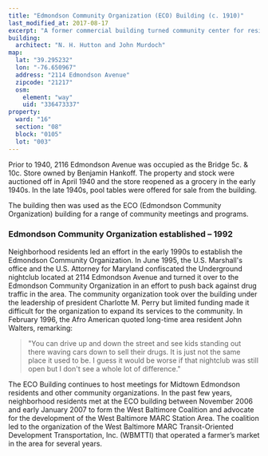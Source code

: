 ```yaml
---
title: "Edmondson Community Organization (ECO) Building (c. 1910)"
last_modified_at: 2017-08-17
excerpt: "A former commercial building turned community center for residents in the Midtown-Edmondson neighborhood."
building:
  architect: "N. H. Hutton and John Murdoch"
map:
  lat: "39.295232"
  lon: "-76.650967"
  address: "2114 Edmondson Avenue"
  zipcode: "21217"
  osm:
    element: "way"
    uid: "336473337"
property:
  ward: "16"
  section: "08"
  block: "0105"
  lot: "003"
---
```


Prior to 1940, 2116 Edmondson Avenue <!-- FIXME: Double-check this address. --> was occupied as the Bridge 5c. & 10c. Store owned by Benjamin Hankoff. The property and stock were auctioned off in April 1940 and the store reopened as a grocery in the early 1940s. In the late 1940s, pool tables were offered for sale from the building.

The building then was used as the ECO (Edmondson Community Organization) building for a range of community meetings and programs.

### Edmondson Community Organization established – 1992

Neighborhood residents led an effort in the early 1990s to establish the Edmondson Community Organization. In June 1995, the U.S. Marshall's office and the U.S. Attorney for Maryland confiscated the Underground nightclub located at 2114 Edmondson Avenue and turned it over to the Edmondson Community Organization in an effort to push back against drug traffic in the area. The community organization took over the building under the leadership of president Charlotte M. Perry but limited funding made it difficult for the organization to expand its services to the community. In February 1996, the Afro American quoted long-time area resident John Walters, remarking:

>"You can drive up and down the street and see kids standing out there waving cars down to sell their drugs. It is just not the same place it used to be. I guess it would be worse if that nightclub was still open but I don't see a whole lot of difference."

The ECO Building continues to host meetings for Midtown Edmondson residents and other community organizations. In the past few years, neighborhood residents met at the ECO building between November 2006 and early January 2007 to form the West Baltimore Coalition and advocate for the development of the West Baltimore MARC Station Area. The coalition led to the organization of the West Baltimore MARC Transit-Oriented Development Transportation, Inc. (WBMTTI) that operated a farmer’s market in the area for several years.

<!-- FIXME: Missing sources! -->
